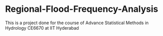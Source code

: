 # Regional-Flood-Frequency-Analysis
This is a project done for the course of Advance Statistical Methods in Hydrology CE6670 at IIT Hyderabad

